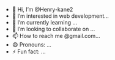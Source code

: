 - 👋 Hi, I’m @Henry-kane2
- 👀 I’m interested in web development...
- 🌱 I’m currently learning ...
- 💞️ I’m looking to collaborate on ...
- 📫 How to reach me @gmail.com...
- 😄 Pronouns: ...
- ⚡ Fun fact: ...

<!---
Henry-kane2/Henry-kane2 is a ✨ special ✨ repository because its `README.md` (this file) appears on your GitHub profile.
You can click the Preview link to take a look at your changes.
--->
